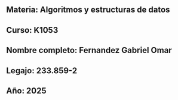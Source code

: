 ## Materia: Algoritmos y estructuras de datos
## Curso:  K1053
## Nombre completo: Fernandez Gabriel Omar
## Legajo: 233.859-2
## Año: 2025
